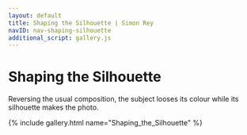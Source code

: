 ```yaml
---
layout: default
title: Shaping the Silhouette | Simon Rey
navID: nav-shaping-silhouette
additional_script: gallery.js
---
```


# Shaping the Silhouette

Reversing the usual composition, the subject looses its colour while its silhouette
makes the photo.

{% include gallery.html name="Shaping_the_Silhouette" %}